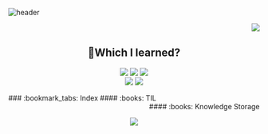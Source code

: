 ![header](https://capsule-render.vercel.app/api?type=slice&color=auto&height=200&section=header&text=🐣Novice%20Developer&fontSize=50)
<div align ="center">
  <img align="right" src="http://mazassumnida.wtf/api/v2/generate_badge?boj=dmdlzm123">
  </br>
  
  ## 🐣Which I learned?
<img src="https://img.shields.io/badge/PYTHON-0696D7?style=for-the-badge&logo=Python&logoColor=black"> <img src="https://img.shields.io/badge/Java-FF0000?style=for-the-badge&logo=Java&logoColor="> <img src="https://img.shields.io/badge/MYSQL-000000?style=for-the-badge&logo=mysql&logoColor=skyblue">
</br>
<img src="https://img.shields.io/badge/C++-E8E8E8?style=for-the-badge&logo=Cplusplus&logoColor=black"> <img src="https://img.shields.io/badge/SpringBoot-6DB33F?style=for-the-badge&logo=Springboot&logoColor=white">
</div>  

<div align = "left">
### :bookmark_tabs:  Index
#### :books: TIL  
  <a href="https://github.com/Jinseop-Sim/PNU-Algorithm-Study"></a>
  <a href="https://github.com/Jinseop-Sim/-2022-Winter-Spring-Boot"></a>
  <a href="https://github.com/Jinseop-Sim/PNU-Operating-System"></a>
  <a href="https://github.com/Jinseop-Sim/PNU-Kotlin-Android"></a>
  <a href="https://github.com/Jinseop-Sim/PNU-Computer-Structure"></a>
</div>
<div align = "right">
#### :books: Knowledge Storage  
  <a href="https://github.com/Jinseop-Sim/PNU-Computer-Security"></a>
  <a href="https://github.com/Jinseop-Sim/PNU-Database"></a>
  <a href="https://github.com/Jinseop-Sim/HTML"></a>
  <a href="https://github.com/Jinseop-Sim/PNU-Java"></a>
  <a href="https://github.com/Jinseop-Sim/PNU-Network-Study"></a>
  <a href="https://github.com/Jinseop-Sim/Web-Hacking-Study"></a> 
  <a href="https://github.com/Jinseop-Sim/PNU-AI-Programming"></a>
</div>

<p align="center">
<img src="https://github-readme-stats.vercel.app/api?username=Jinseop-Sim&show_icons=true&theme=gruvbox&hide=["issues"]">
</p>
